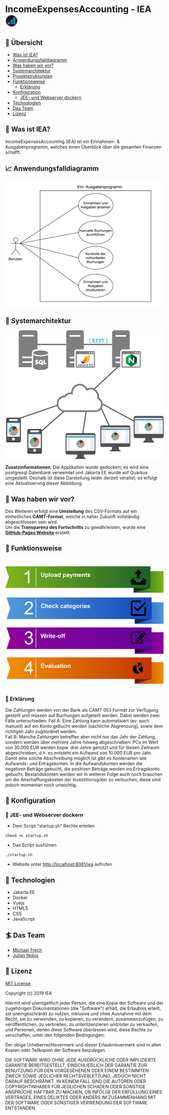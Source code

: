 # IncomeExpensesAccounting - IEA <img src="images/Logo.png" width="40" height="40">

## :bookmark_tabs: Übersicht
- [Was ist IEA?](#money_with_wings-was-ist-iea)
- [Anwendungsfalldiagramm](#chart_with_upwards_trend-anwendungsfalldiagramm)
- [Was haben wir vor?](#crystal_ball-was-haben-wir-vor)
- [Systemarchitektur](#statue_of_liberty-systemarchitektur)
- [Projektstrukturplan](#scroll-projektstrukturplan)
- [Funktionsweise](#currency_exchange-funktionsweise)
  - [Erklärung](#newspaper-erklärung)
- [Konfiguration](#wrench-konfiguration)
  - [JEE- und Webserver dockern](#floppy_disk-jee--und-webserver-dockern)
- [Technologien](#microscope-technologien)
- [Das Team](#surfer-das-team)
- [Lizenz](#closed_lock_with_key-lizenz)

## :money_with_wings: Was ist IEA?
IncomeExpensesAccounting (IEA) ist ein Einnahmen- & Ausgabenprogramm, welches einen Überblick über die gesamten Finanzen schafft.

## :chart_with_upwards_trend: Anwendungsfalldiagramm
![alt text](images/IEA_use_case_diagram.png)

## :statue_of_liberty: Systemarchitektur
![alt text](images/systemarchitektur.png)

**Zusatzinformationen**: Die Applikation wurde gedockert; es wird eine postgresql Datenbank verwendet und Jakarta EE wurde auf Quarkus umgestellt.
Deshalb ist diese Darstellung leider derzeit veraltet; es erfolgt eine Aktualisierung dieser Abbildung.

## :crystal_ball: Was haben wir vor?
Des Weiteren erfolgt eine **Umstellung** des CSV-Formats auf ein einheitliches **CAMT-Format**, welche in naher Zukunft vollständig abgeschlossen sein wird.
<br>
Um die **Transparenz des Fortschritts** zu gewährleisten, wurde eine [**GitHub-Pages Website**](https://michifrech.github.io/IncomeExpensesAccounting/) erstellt.

## :currency_exchange: Funktionsweise
![alt text](webserver/wwwnew/src/assets/Homescreen.png)

### :newspaper: Erklärung
Die Zahlungen werden von der Bank als CAMT 053 Format zur Verfügung gestellt und müssen auf Buchungen aufgeteilt werden. Dabei werden zwei Fälle unterschieden: 
Fall A: Eine Zahlung kann automatisiert (ev. auch manuell) auf ein Konto gebucht werden (sachliche Abgrenzung), sowie dem richtigen Jahr zugeordnet werden.  
Fall B: Manche Zahlungen betreffen aber nicht nur das Jahr der Zahlung, sondern werden über mehrere Jahre hinweg abgeschrieben: PCs im Wert von 30.000 EUR werden bspw. drei Jahre genutzt und für diesen Zeitraum abgeschrieben, d.h. es entsteht ein Aufwand von 10.000 EUR pro Jahr. 
Damit eine solche Abschreibung möglich ist gibt es Kontenarten wie Aufwands- und Ertragskonten. In die Aufwandskonten werden die negativen Beträge gebucht, die positiven Beträge werden ins Ertragskonto gebucht.
Bestandskonten werden wir in weiterer Folge auch noch brauchen um die Anschaffungskosten der Investitionsgüter zu verbuchen, diese sind jedoch momentan noch unwichtig.

## :wrench: Konfiguration

### :floppy_disk: JEE- und Webserver dockern
- Dem Script "startup.sh" Rechte erteilen
```
chmod +x startup.sh
```
- Das Script ausführen
```
./startup.sh
```
- Website unter [http://localhost:8081/iea](http://localhost:8081/iea) aufrufen


## :microscope: Technologien
- Jakarta EE
- Docker
- Vuejs
- HTML5
- CSS
- JavaScript

## :surfer: Das Team
- [Michael Frech](https://github.com/michifrech)
- [Julian Nobis](https://github.com/juliannobis)

## :closed_lock_with_key: Lizenz

[MIT License](LICENSE)

Copyright (c) 2019 IEA

Hiermit wird unentgeltlich jeder Person, die eine Kopie der Software und der zugehörigen Dokumentationen (die "Software") erhält, die Erlaubnis erteilt, sie uneingeschränkt zu nutzen, inklusive und ohne Ausnahme mit dem Recht, sie zu verwenden, zu kopieren, zu verändern, zusammenzufügen, zu veröffentlichen, zu verbreiten, zu unterlizenzieren und/oder zu verkaufen, und Personen, denen diese Software überlassen wird, diese Rechte zu verschaffen, unter den folgenden Bedingungen:

Der obige Urheberrechtsvermerk und dieser Erlaubnisvermerk sind in allen Kopien oder Teilkopien der Software beizulegen.

DIE SOFTWARE WIRD OHNE JEDE AUSDRÜCKLICHE ODER IMPLIZIERTE GARANTIE BEREITGESTELLT, EINSCHLIEẞLICH DER GARANTIE ZUR BENUTZUNG FÜR DEN VORGESEHENEN ODER EINEM BESTIMMTEN ZWECK SOWIE JEGLICHER RECHTSVERLETZUNG, JEDOCH NICHT DARAUF BESCHRÄNKT. IN KEINEM FALL SIND DIE AUTOREN ODER COPYRIGHTINHABER FÜR JEGLICHEN SCHADEN ODER SONSTIGE ANSPRÜCHE HAFTBAR ZU MACHEN, OB INFOLGE DER ERFÜLLUNG EINES VERTRAGES, EINES DELIKTES ODER ANDERS IM ZUSAMMENHANG MIT DER SOFTWARE ODER SONSTIGER VERWENDUNG DER SOFTWARE ENTSTANDEN.

